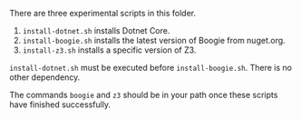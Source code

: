 There are three experimental scripts in this folder.
1. `install-dotnet.sh` installs Dotnet Core.
2. `install-boogie.sh` installs the latest version of Boogie from nuget.org.
3. `install-z3.sh` installs a specific version of Z3.

`install-dotnet.sh` must be executed before `install-boogie.sh`.  There is no other dependency.

The commands `boogie` and `z3` should be in your path once these scripts have finished successfully.
